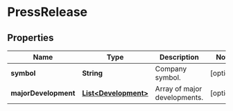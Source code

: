 

# PressRelease


## Properties

| Name | Type | Description | Notes |
|------------ | ------------- | ------------- | -------------|
|**symbol** | **String** | Company symbol. |  [optional] |
|**majorDevelopment** | [**List&lt;Development&gt;**](Development.md) | Array of major developments. |  [optional] |



